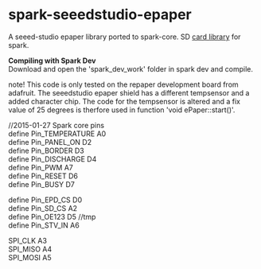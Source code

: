 # spark-seeedstudio-epaper
A seeed-studio epaper library ported to spark-core. SD [card library](https://github.com/technobly/SparkCore-SD) for spark.   

__Compiling with Spark Dev__  
Download and open the 'spark_dev_work' folder in spark dev and compile.

 

note! This code is only tested on the repaper development board from adafruit. The seeedstudio epaper shield has a different tempsensor and a added character chip. The code for the tempsensor is altered and a fix value of 25 degrees is therfore used in function 'void ePaper::start()'.

//2015-01-27 Spark core pins  
define Pin_TEMPERATURE   A0  
define Pin_PANEL_ON      D2  
define Pin_BORDER        D3  
define Pin_DISCHARGE     D4  
define Pin_PWM           A7  
define Pin_RESET         D6  
define Pin_BUSY          D7  

define Pin_EPD_CS        D0  
define Pin_SD_CS         A2  
define Pin_OE123         D5 //tmp  
define Pin_STV_IN        A6 

SPI_CLK                 A3  
SPI_MISO                A4  
SPI_MOSI                A5  


